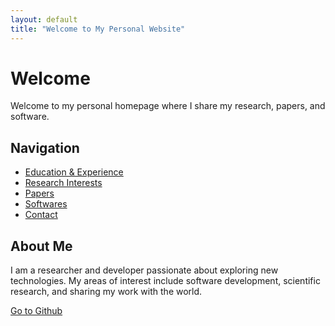```yaml
---
layout: default
title: "Welcome to My Personal Website"
---
```


# Welcome

Welcome to my personal homepage where I share my research, papers, and software.

## Navigation

- [Education & Experience](#edu-exp)
- [Research Interests](#research)
- [Papers](#papers)
- [Softwares](#software)
- [Contact](#contact)

## About Me

I am a researcher and developer passionate about exploring new technologies. My areas of interest include software development, scientific research, and sharing my work with the world.

[Go to Github](https://github.com/Akakk1)
